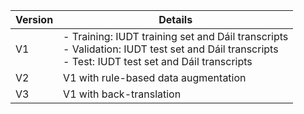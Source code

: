 | Version | Details                                                                                                         |
|---------|-----------------------------------------------------------------------------------------------------------------|
| V1      | - Training: IUDT training set and Dáil transcripts <br/> - Validation: IUDT test set and Dáil transcripts <br/> - Test: IUDT test set and Dáil transcripts |
| V2      | V1 with rule-based data augmentation                                                                            |
| V3      | V1 with back-translation                                                                                         |

